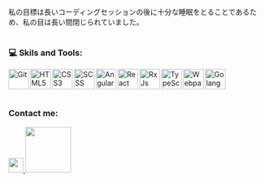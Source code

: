 私の目標は長いコーディングセッションの後に十分な睡眠をとることであるため、私の目は長い間閉じられていました。<br><br>

### 💻 Skils and Tools: <br>

<img align="left" alt="Git" width="40px" src="https://git-scm.com/images/logos/downloads/Git-Icon-1788C.png">
<img align="left" alt="HTML5" width="40px" src="https://clay-atlas.com/wp-content/uploads/2020/02/html.png">
<img align="left" alt="CSS3" width="40px"  src="https://cdn1.iconfinder.com/data/icons/social-media-logos-7/64/css-3-512.png">
<img align="left" alt="SCSS" width="40px" src="https://cdn-icons-png.flaticon.com/512/5968/5968358.png">
<img align="left" alt="Angular" width="40px" src="https://cdn3.iconfinder.com/data/icons/popular-services-brands/512/angular-js-512.png">
<img align="left" alt="React" width="40px" src="http://ibthemespro.com/docs/beny/img/side-nav/cmm4.png">
<img align="left" alt="RxJs" width="40px" src="https://rxjs.dev/generated/images/marketing/home/Rx_Logo-512-512.png">
<img align="left" alt="TypeScript" width="40px" src="https://upload.wikimedia.org/wikipedia/commons/thumb/4/4c/Typescript_logo_2020.svg/1024px-Typescript_logo_2020.svg.png">
<img align="left" alt="Webpack" width="40px" src="https://cdn.freebiesupply.com/logos/large/2x/webpack-icon-logo-png-transparent.png">
<img align="left" alt="Golang" width="40px" src="https://rtfm.co.ua/wp-content/uploads/2018/02/golang-color-icon2.png"> 

<br><br>

### <br> Contact me: <br>

<a href="https://t.me/HostListening">
  <img width="28.88" src="https://www.freeiconspng.com/thumbs/telegram-icon/telegram-icon-15.png">
</a>
<a href="mailto:14837eng@gmail.com">
  <img width="90" src="https://camo.githubusercontent.com/571384769c09e0c66b45e39b5be70f68f552db3e2b2311bc2064f0d4a9f5983b/68747470733a2f2f696d672e736869656c64732e696f2f62616467652f476d61696c2d4431343833363f7374796c653d666f722d7468652d6261646765266c6f676f3d676d61696c266c6f676f436f6c6f723d7768697465">
</a>

